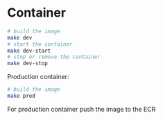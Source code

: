 # Container

```bash
# build the image
make dev
# start the container
make dev-start
# stop or remove the container
make dev-stop
```

Production container:

```bash
# build the image
make prod
```

For production container push the image to the ECR
